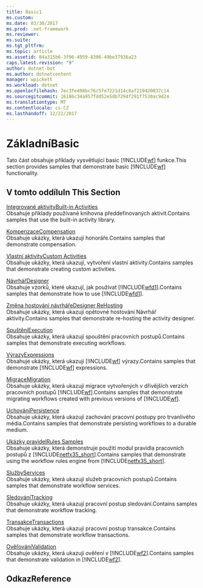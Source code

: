 ```yaml
---
title: Basic1
ms.custom: 
ms.date: 03/30/2017
ms.prod: .net-framework
ms.reviewer: 
ms.suite: 
ms.tgt_pltfrm: 
ms.topic: article
ms.assetid: 84a315b6-3f96-4959-8306-49be37936a23
caps.latest.revision: "9"
author: dotnet-bot
ms.author: dotnetcontent
manager: wpickett
ms.workload: dotnet
ms.openlocfilehash: 7ec3fe498bc76c5fe7221d14c8af219420037c14
ms.sourcegitcommit: 16186c34a957fdd52e5db7294f291f7530ac9d24
ms.translationtype: MT
ms.contentlocale: cs-CZ
ms.lasthandoff: 12/22/2017
---
```

# <a name="basic"></a><span data-ttu-id="b3411-102">Základní</span><span class="sxs-lookup"><span data-stu-id="b3411-102">Basic</span></span>
<span data-ttu-id="b3411-103">Tato část obsahuje příklady vysvětlující basic [!INCLUDE[wf](../../../../includes/wf-md.md)] funkce.</span><span class="sxs-lookup"><span data-stu-id="b3411-103">This section provides samples that demonstrate basic [!INCLUDE[wf](../../../../includes/wf-md.md)] functionality.</span></span>  
  
## <a name="in-this-section"></a><span data-ttu-id="b3411-104">V tomto oddílu</span><span class="sxs-lookup"><span data-stu-id="b3411-104">In This Section</span></span>  
 [<span data-ttu-id="b3411-105">Integrované aktivity</span><span class="sxs-lookup"><span data-stu-id="b3411-105">Built-in Activities</span></span>](../../../../docs/framework/windows-workflow-foundation/samples/built-in-activities.md)  
 <span data-ttu-id="b3411-106">Obsahuje příklady používané knihovna předdefinovaných aktivit.</span><span class="sxs-lookup"><span data-stu-id="b3411-106">Contains samples that use the built-in activity library.</span></span>  
  
 [<span data-ttu-id="b3411-107">Kompenzace</span><span class="sxs-lookup"><span data-stu-id="b3411-107">Compensation</span></span>](../../../../docs/framework/windows-workflow-foundation/samples/compensation-samples.md)  
 <span data-ttu-id="b3411-108">Obsahuje ukázky, která ukazují honoráře.</span><span class="sxs-lookup"><span data-stu-id="b3411-108">Contains samples that demonstrate compensation.</span></span>  
  
 [<span data-ttu-id="b3411-109">Vlastní aktivity</span><span class="sxs-lookup"><span data-stu-id="b3411-109">Custom Activities</span></span>](../../../../docs/framework/windows-workflow-foundation/samples/custom-activities.md)  
 <span data-ttu-id="b3411-110">Obsahuje ukázky, která ukazují, vytvoření vlastní aktivity.</span><span class="sxs-lookup"><span data-stu-id="b3411-110">Contains samples that demonstrate creating custom activities.</span></span>  
  
 [<span data-ttu-id="b3411-111">Návrhář</span><span class="sxs-lookup"><span data-stu-id="b3411-111">Designer</span></span>](../../../../docs/framework/windows-workflow-foundation/samples/designer.md)  
 <span data-ttu-id="b3411-112">Obsahuje vzorků, které ukazují, jak používat [!INCLUDE[wfd1](../../../../includes/wfd1-md.md)].</span><span class="sxs-lookup"><span data-stu-id="b3411-112">Contains samples that demonstrate how to use [!INCLUDE[wfd1](../../../../includes/wfd1-md.md)].</span></span>  
  
 [<span data-ttu-id="b3411-113">Změna hostování návrháře</span><span class="sxs-lookup"><span data-stu-id="b3411-113">Designer ReHosting</span></span>](../../../../docs/framework/windows-workflow-foundation/samples/designer-rehosting.md)  
 <span data-ttu-id="b3411-114">Obsahuje ukázky, která ukazují opětovné hostování Návrhář aktivity.</span><span class="sxs-lookup"><span data-stu-id="b3411-114">Contains samples that demonstrate re-hosting the activity designer.</span></span>  
  
 [<span data-ttu-id="b3411-115">Spuštění</span><span class="sxs-lookup"><span data-stu-id="b3411-115">Execution</span></span>](../../../../docs/framework/windows-workflow-foundation/samples/execution.md)  
 <span data-ttu-id="b3411-116">Obsahuje ukázky, která ukazují spouštění pracovních postupů.</span><span class="sxs-lookup"><span data-stu-id="b3411-116">Contains samples that demonstrate executing workflows.</span></span>  
  
 [<span data-ttu-id="b3411-117">Výrazy</span><span class="sxs-lookup"><span data-stu-id="b3411-117">Expressions</span></span>](../../../../docs/framework/windows-workflow-foundation/samples/expressions.md)  
 <span data-ttu-id="b3411-118">Obsahuje ukázky, která ukazují [!INCLUDE[wf](../../../../includes/wf-md.md)] výrazy.</span><span class="sxs-lookup"><span data-stu-id="b3411-118">Contains samples that demonstrate [!INCLUDE[wf](../../../../includes/wf-md.md)] expressions.</span></span>  
  
 [<span data-ttu-id="b3411-119">Migrace</span><span class="sxs-lookup"><span data-stu-id="b3411-119">Migration</span></span>](../../../../docs/framework/windows-workflow-foundation/samples/migration.md)  
 <span data-ttu-id="b3411-120">Obsahuje ukázky, která ukazují migrace vytvořených v dřívějších verzích pracovních postupů [!INCLUDE[wf](../../../../includes/wf-md.md)].</span><span class="sxs-lookup"><span data-stu-id="b3411-120">Contains samples that demonstrate migrating workflows created with previous versions of [!INCLUDE[wf](../../../../includes/wf-md.md)].</span></span>  
  
 [<span data-ttu-id="b3411-121">Uchování</span><span class="sxs-lookup"><span data-stu-id="b3411-121">Persistence</span></span>](../../../../docs/framework/windows-workflow-foundation/samples/persistence.md)  
 <span data-ttu-id="b3411-122">Obsahuje ukázky, která ukazují zachování pracovní postupy pro trvanlivého média.</span><span class="sxs-lookup"><span data-stu-id="b3411-122">Contains samples that demonstrate persisting workflows to a durable medium.</span></span>  
  
 [<span data-ttu-id="b3411-123">Ukázky pravidel</span><span class="sxs-lookup"><span data-stu-id="b3411-123">Rules Samples</span></span>](../../../../docs/framework/windows-workflow-foundation/samples/rules-samples.md)  
 <span data-ttu-id="b3411-124">Obsahuje ukázky, která demonstruje použití modul pravidla pracovních postupů z [!INCLUDE[netfx35_short](../../../../includes/netfx35-short-md.md)].</span><span class="sxs-lookup"><span data-stu-id="b3411-124">Contains samples that demonstrate using the workflow rules engine from [!INCLUDE[netfx35_short](../../../../includes/netfx35-short-md.md)].</span></span>  
  
 [<span data-ttu-id="b3411-125">Služby</span><span class="sxs-lookup"><span data-stu-id="b3411-125">Services</span></span>](../../../../docs/framework/windows-workflow-foundation/samples/services.md)  
 <span data-ttu-id="b3411-126">Obsahuje ukázky, která ukazují služeb pracovních postupů.</span><span class="sxs-lookup"><span data-stu-id="b3411-126">Contains samples that demonstrate workflow services.</span></span>  
  
 [<span data-ttu-id="b3411-127">Sledování</span><span class="sxs-lookup"><span data-stu-id="b3411-127">Tracking</span></span>](../../../../docs/framework/windows-workflow-foundation/samples/tracking.md)  
 <span data-ttu-id="b3411-128">Obsahuje ukázky, která ukazují pracovní postup sledování.</span><span class="sxs-lookup"><span data-stu-id="b3411-128">Contains samples that demonstrate workflow tracking.</span></span>  
  
 [<span data-ttu-id="b3411-129">Transakce</span><span class="sxs-lookup"><span data-stu-id="b3411-129">Transactions</span></span>](../../../../docs/framework/windows-workflow-foundation/samples/transactions.md)  
 <span data-ttu-id="b3411-130">Obsahuje ukázky, která ukazují pracovní postup transakce.</span><span class="sxs-lookup"><span data-stu-id="b3411-130">Contains samples that demonstrate workflow transactions.</span></span>  
  
 [<span data-ttu-id="b3411-131">Ověřování</span><span class="sxs-lookup"><span data-stu-id="b3411-131">Validation</span></span>](../../../../docs/framework/windows-workflow-foundation/samples/validation.md)  
 <span data-ttu-id="b3411-132">Obsahuje ukázky, která ukazují ověření v [!INCLUDE[wf2](../../../../includes/wf2-md.md)].</span><span class="sxs-lookup"><span data-stu-id="b3411-132">Contains samples that demonstrate validation in [!INCLUDE[wf2](../../../../includes/wf2-md.md)].</span></span>  
  
## <a name="reference"></a><span data-ttu-id="b3411-133">Odkaz</span><span class="sxs-lookup"><span data-stu-id="b3411-133">Reference</span></span>
